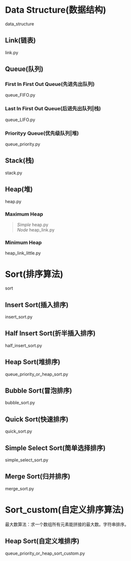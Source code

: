 # Data Structure(数据结构)
data_structure

## Link(链表)
link.py

## Queue(队列)

### First In First Out Queue(先进先出队列)
queue_FIFO.py

### Last In First Out Queue(后进先出队列|栈)
queue_LIFO.py

### Priorityy Queue(优先级队列|堆)
queue_priority.py

## Stack(栈)
stack.py

## Heap(堆)
heap.py

### Maximum Heap
> *Simple* heap.py  
> *Node* heap_link.py

### Minimum Heap
heap_link_little.py

# Sort(排序算法)
sort

## Insert Sort(插入排序)
insert_sort.py

## Half Insert Sort(折半插入排序)
half_insert_sort.py

## Heap Sort(堆排序)
queue_priority_or_heap_sort.py

## Bubble Sort(冒泡排序)
bubble_sort.py

## Quick Sort(快速排序)
quick_sort.py

## Simple Select Sort(简单选择排序)
simple_select_sort.py

## Merge Sort(归并排序)
merge_sort.py

# Sort_custom(自定义排序算法)

最大数算法：求一个数组所有元素能拼接的最大数。字符串排序。

## Heap Sort(自定义堆排序)
queue_priority_or_heap_sort_custom.py
